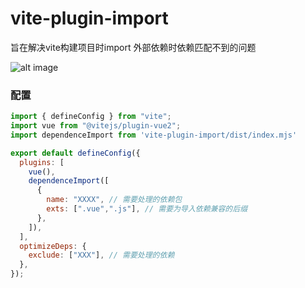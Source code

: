 # vite-plugin-import

旨在解决vite构建项目时import 外部依赖时依赖匹配不到的问题

![alt image](https://fengniaocdn.zuoyebang.com/fengniao_cc81f5c8b254d2fa7faf35c56795d7ca.png)

### 配置

```javascript
import { defineConfig } from "vite";
import vue from "@vitejs/plugin-vue2";
import dependenceImport from 'vite-plugin-import/dist/index.mjs'

export default defineConfig({
  plugins: [
    vue(),
    dependenceImport([
      {
        name: "XXXX", // 需要处理的依赖包
        exts: [".vue",".js"], // 需要为导入依赖兼容的后缀
      },
    ]),
  ],
  optimizeDeps: {
    exclude: ["XXX"], // 需要处理的依赖
  },
});
```